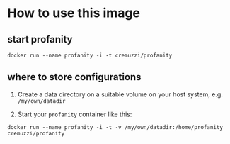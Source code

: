 # How to use this image

## start profanity

```
docker run --name profanity -i -t cremuzzi/profanity
```

## where to store configurations

1. Create a data directory on a suitable volume on your host system, e.g. `/my/own/datadir`

2. Start your `profanity` container like this:

```
docker run --name profanity -i -t -v /my/own/datadir:/home/profanity cremuzzi/profanity
```
